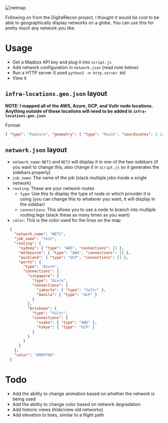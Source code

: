 ![netmap](https://github.com/user-attachments/assets/9d8cc8e3-1212-4658-8ffb-4eca1bfd6128)

Following on from the DigitalRecon project, I thought it would be cool to be able to geographically display networks on a globe. You can use this for pretty much any network you like.

# Usage
- Get a Mapbox API key and plug it into `script.js`
- Add network configuration in `network.json` (read note below)
- Run a HTTP server (I used `python3 -m http.server 80`)
- View it

## `infra-locations.geo.json` layout
**NOTE: I mapped all of the AWS, Azure, GCP, and Vultr node locations. Anything outside of these locations will need to be added in `infra-locations.geo.json`**

Format:
```json
{ "type": "Feature", "geometry": { "type": "Point", "coordinates": [-123.1207, 49.2827] }, "properties": { "name": "Vancouver", "country": "Canada", "country-code": "CA" } }
```

## `network.json` layout
- `network_name`: `NET1` and `NET2` will display it in one of the two sidebars (if you want to change this, also change it in `script.js` so it generates the sidebars properly)
- `job_name`: The name of the job (stack multiple jobs inside a single network)
- `routing`: These are your network routes
	- `type`: Use this to display the type of node or which provider it is using (you can change this to whatever you want, it will display in the sidebar)
	- `connections`: This allows you to use a node to branch into multiple routing legs (stack these as many times as you want)
- `color`: This is the color used for the lines on the map

```json
  {
    "network_name": "NET1",
    "job_name": "test",
    "routing": {
      "sydney": { "type": "AWS", "connections": [] },
      "melbourne": { "type": "AWS", "connections": [] },
      "auckland": { "type": "GCP", "connections": [] },
      "perth": { 
        "type": "Azure", 
        "connections": {
          "singapore": { 
            "type": "Azure", 
            "connections": {
              "jakarta": { "type": "Vultr" }, 
              "manila": { "type": "GCP" }
            }
          },
          "brisbane": { 
            "type": "Vultr", 
            "connections": { 
              "osaka": { "type": "AWS" },
              "tokyo": { "type": "GCP" }
            }
          }
        }
      }
    },
    "color": "#00FF00" 
  }
```

# Todo
- Add the ability to change animation based on whether the network is being used
- Add the ability to change color based on network degradation
- Add historic views (hide/view old networks)
- Add elevation to lines, similar to a flight path
